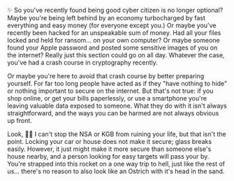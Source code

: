 ✨ So you've recently found being good cyber citizen is no longer optional? Maybe you're being left behind by an economy turbocharged by fast everything and easy money (for everyone except you.) Or maybe you've recently been hacked for an unspeakable sum of money. Had all your files locked and held for ransom... on your own computer? Or maybe someone found your Apple password and posted some sensitive images of you on the internet? Really just this section could go on all day. Whatever the case, you've had a crash course in cryptography recently. 

Or maybe you're here to avoid that crash course by better preparing yourself. For far too long people have acted as if they "have nothing to hide" or nothing important to secure on the internet. But that's not true: if you shop online, or get your bills paperlessly, or use a smartphone you're leaving valuable data exposed to someone. What they do with it isn't always straightforward, and the ways you can be harmed are not always obvious up front.

Look, 🕵🏽 I can't stop the NSA or KGB from ruining your life, but that isn't the point. Locking your car or house does not make it secure; glass breaks easily. However, it just might make it more secure than someone else's house nearby, and a person looking for easy targets will pass your by. You're strapped into this rocket on a one way trip to hell, just like the rest of us... there's no reason to also look like an Ostrich with it's head in the sand.
